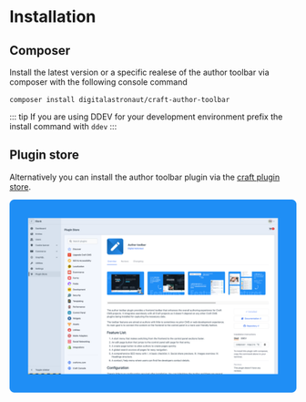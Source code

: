 # Installation

## Composer

Install the latest version or a specific realese of the author toolbar via composer with the following console command

```
composer install digitalastronaut/craft-author-toolbar
```

::: tip
If you are using DDEV for your development environment prefix the install command with `ddev`
:::

## Plugin store

Alternatively you can install the author toolbar plugin via the [craft plugin store](https://plugins.craftcms.com/author-toolbar?craft5).

![Craft plugin store installation page](../public/images/plugin-store-installation.png)
